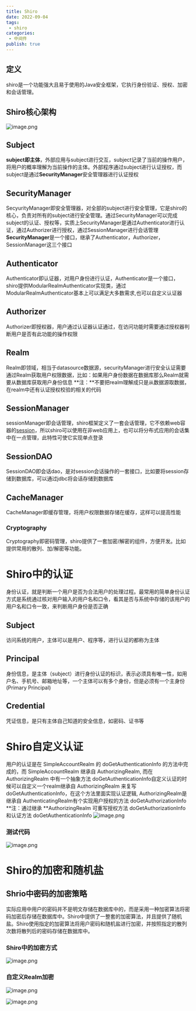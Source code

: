 ```yaml
---
title: Shiro
date: 2022-09-04
tags:
 - shiro
categories:
 - 中间件
publish: true
---
```


## 定义
shiro是一个功能强大且易于使用的Java安全框架，它执行身份验证、授权、加密和会话管理。
## Shiro核心架构
![image.png](https://cdn.nlark.com/yuque/0/2022/png/22980297/1646796622378-67b770f2-a9ad-419f-a3ee-aa4e096180b2.png#clientId=ua7d078d8-e1e0-4&crop=0&crop=0&crop=1&crop=1&from=paste&height=230&id=u3ab18f86&name=image.png&originHeight=307&originWidth=385&originalType=binary&ratio=1&rotation=0&showTitle=false&size=116313&status=done&style=shadow&taskId=u54cde148-857f-4c79-904e-c4379dca628&title=&width=289)
## Subject
**subject即主体**，外部应用与subject进行交互，subject记录了当前的操作用户，将用户的概率理解为当前操作的主体。外部程序通过subject进行认证授权，而subject是通过**SecurityManager**安全管理器进行认证授权
## SecurityManager
SecyurityManager即安全管理器，对全部的subject进行安全管理，它是shiro的核心，负责对所有的subject进行安全管理。通过SecurityManager可以完成subject的认证、授权等，实质上SecurityManager是通过Authenticator进行认证，通过Authorizer进行授权，通过SessionManager进行会话管理
**SecurityManager**是一个接口，继承了Authenticator，Authorizer，SessionManager这三个接口
## Authenticator
Authenticator即认证器，对用户身份进行认证，Authenticator是一个接口，shiro提供ModularRealmAuthenticator实现类，通过ModularRealmAuthenticator基本上可以满足大多数需求,也可以自定义认证器
## Authorizer
Authorizer即授权器，用户通过认证器认证通过，在访问功能时需要通过授权器判断用户是否有此功能的操作权限
## Realm
Realm即领域，相当于datasource数据源，securityManager进行安全认证需要通过Realm获取用户权限数据，比如：如果用户身份数据在数据库那么Realm就需要从数据库获取用户身份信息
**注：**不要把realm理解成只是从数据源取数据，在realm中还有认证授权校验的相关的代码
## SessionManager
sessionManager即会话管理，shiro框架定义了一套会话管理，它不依赖web容器的[session](https://so.csdn.net/so/search?q=session&spm=1001.2101.3001.7020)，所以shiro可以使用在非web应用上，也可以将分布式应用的会话集中在一点管理，此特性可使它实现单点登录
## SessionDAO
SessionDAO即会话dao，是对session会话操作的一套接口，比如要将session存储到数据库，可以通过jdbc将会话存储到数据库
## CacheManager
CacheManager即缓存管理，将用户权限数据存储在缓存，这样可以提高性能
### Cryptography
Cryptography即密码管理，shiro提供了一套加密/解密的组件，方便开发。比如提供常用的散列、加/解密等功能。
# Shiro中的认证
身份认证，就是判断一个用户是否为合法用户的处理过程。最常用的简单身份认证方式是系统通过核对用户输入的用户名和口令，看其是否与系统中存储的该用户的用户名和口令一致，来判断用户身份是否正确
## Subject
访问系统的用户，主体可以是用户、程序等，进行认证的都称为主体
## Principal
身份信息，是主体（subject）进行身份认证的标识，表示必须具有唯一性，如用户名、手机号、邮箱地址等，一个主体可以有多个身份，但是必须有一个主身份(Primary Principal)
## Credential
凭证信息，是只有主体自己知道的安全信息，如密码、证书等
# Shiro自定义认证
用户的认证是在 SimpleAccountRealm 的 doGetAuthenticationInfo 的方法中完成的，而 SimpleAccountRealm 继承自 AuthorizingRealm, 而在 AuthorizingRealm 中有一个抽象方法 doGetAuthenticationInfo自定义认证的时候可以自定义一个realm继承自 AuthorizingRealm 来复写 doGetAuthenticationInfo，在这个方法里面实现认证逻辑,  AuthorizingRealm是继承自 AuthenticatingRealm有个实现用户授权的方法 doGetAuthorizationInfo 
**注：通过继承 **AuthorizingRealm 可重写授权方法 doGetAuthorizationInfo 和认证方法 doGetAuthenticationInfo
![image.png](https://cdn.nlark.com/yuque/0/2022/png/22980297/1647049159104-f4b46313-801d-4a4c-a764-122c3445ff5d.png#clientId=ubc6f0d2f-a17e-4&crop=0&crop=0&crop=1&crop=1&from=paste&height=530&id=u5d4ce71c&name=image.png&originHeight=707&originWidth=1496&originalType=binary&ratio=1&rotation=0&showTitle=false&size=1353300&status=done&style=shadow&taskId=ubbdbd998-3094-4fb1-918e-0efabb0a591&title=&width=1122)
### 测试代码
![image.png](https://cdn.nlark.com/yuque/0/2022/png/22980297/1647049226959-6d3099c5-1b83-4182-9a28-1c57b274c216.png#clientId=ubc6f0d2f-a17e-4&crop=0&crop=0&crop=1&crop=1&from=paste&height=534&id=u0f988fdb&name=image.png&originHeight=712&originWidth=1098&originalType=binary&ratio=1&rotation=0&showTitle=false&size=1089854&status=done&style=shadow&taskId=u7a6df634-d3d2-4ee6-84ec-90a4cc18f27&title=&width=824)

# Shiro的加密和随机盐
## Shrio中密码的加密策略
实际应用中用户的密码并不是明文存储在数据库中的，而是采用一种加密算法将密码加密后存储在数据库中。Shiro中提供了一整套的加密算法，并且提供了随机盐。Shiro使用指定的加密算法将用户密码和随机盐进行加密，并按照指定的散列次数将散列后的密码存储在数据库中。
### Shiro中的加密方式
![image.png](https://cdn.nlark.com/yuque/0/2022/png/22980297/1647051927319-45f6c62e-710e-425e-97fb-27be137989c8.png#clientId=ubc6f0d2f-a17e-4&crop=0&crop=0&crop=1&crop=1&from=paste&height=435&id=u849b220e&name=image.png&originHeight=580&originWidth=1040&originalType=binary&ratio=1&rotation=0&showTitle=false&size=822766&status=done&style=shadow&taskId=uaa4c519f-2b2c-4bb5-a4c4-b086aaaf436&title=&width=780)
### 自定义Realm加密
![image.png](https://cdn.nlark.com/yuque/0/2022/png/22980297/1647051992127-cbc8c88a-8e7d-4baf-9ab0-708868d0a3bb.png#clientId=ubc6f0d2f-a17e-4&crop=0&crop=0&crop=1&crop=1&from=paste&height=569&id=u50e4657f&name=image.png&originHeight=758&originWidth=1337&originalType=binary&ratio=1&rotation=0&showTitle=false&size=1300314&status=done&style=shadow&taskId=uf3ffb5aa-f046-449a-a1d9-7def7cc02f4&title=&width=1003)

![image.png](https://cdn.nlark.com/yuque/0/2022/png/22980297/1647052792230-cb50c656-706f-4815-aa78-59610ea4a780.png#clientId=ubc6f0d2f-a17e-4&crop=0&crop=0&crop=1&crop=1&from=paste&height=627&id=ubbd81b82&name=image.png&originHeight=835&originWidth=1150&originalType=binary&ratio=1&rotation=0&showTitle=false&size=1277323&status=done&style=shadow&taskId=u0a0cc914-b634-4c89-82da-0761f907c09&title=&width=863)














